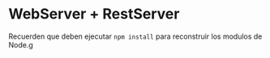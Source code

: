 # WebServer + RestServer

Recuerden que deben ejecutar ```npm install``` para reconstruir los modulos de Node.g